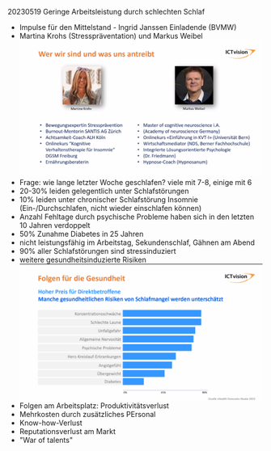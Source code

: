 20230519 Geringe Arbeitsleistung durch schlechten Schlaf
* Impulse für den Mittelstand - Ingrid Janssen Einladende (BVMW)
* Martina Krohs (Stresspräventation) und Markus Weibel
![](img00.png)
* Frage: wie lange letzter Woche geschlafen? viele mit 7-8, einige mit 6
* 20-30% leiden gelegentlich unter Schlafstörungen
* 10% leiden unter chronischer Schlafstörung Insomnie (Ein-/Durchschlafen, nicht wieder einschlafen können)
* Anzahl Fehltage durch psychische Probleme haben sich in den letzten 10 Jahren verdoppelt
* 50% Zunahme Diabetes in 25 Jahren
* nicht leistungsfähig im Arbeitstag, Sekundenschlaf, Gähnen am Abend
* 90% aller Schlafstörungen sind stressinduziert
* weitere gesundheitsinduzierte Risiken
![](img01.png)
* Folgen am Arbeitsplatz: Produktivitätsverlust
* Mehrkosten durch zusätzliches PErsonal
* Know-how-Verlust
* Reputationsverlust am Markt
* "War of talents"

